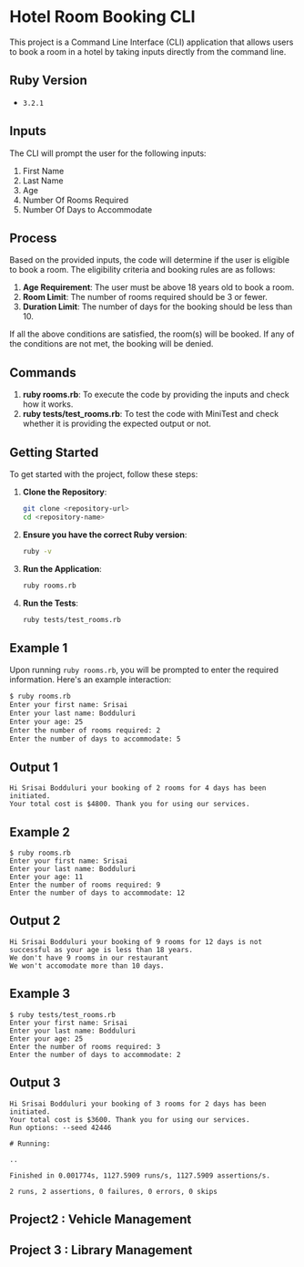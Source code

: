# Hotel Room Booking CLI

This project is a Command Line Interface (CLI) application that allows users to book a room in a hotel by taking inputs directly from the command line.

## Ruby Version

- `3.2.1`

## Inputs

The CLI will prompt the user for the following inputs:
1. First Name
2. Last Name
3. Age
4. Number Of Rooms Required
5. Number Of Days to Accommodate

## Process

Based on the provided inputs, the code will determine if the user is eligible to book a room. The eligibility criteria and booking rules are as follows:

1. **Age Requirement**: The user must be above 18 years old to book a room.
2. **Room Limit**: The number of rooms required should be 3 or fewer.
3. **Duration Limit**: The number of days for the booking should be less than 10.

If all the above conditions are satisfied, the room(s) will be booked. If any of the conditions are not met, the booking will be denied.

## Commands

1. **ruby rooms.rb**: To execute the code by providing the inputs and check how it works.
2. **ruby tests/test_rooms.rb**: To test the code with MiniTest and check whether it is providing the expected output or not.

## Getting Started

To get started with the project, follow these steps:

1. **Clone the Repository**:
    ```sh
    git clone <repository-url>
    cd <repository-name>
    ```

2. **Ensure you have the correct Ruby version**:
    ```sh
    ruby -v
    ```

3. **Run the Application**:
    ```sh
    ruby rooms.rb
    ```

4. **Run the Tests**:
    ```sh
    ruby tests/test_rooms.rb
    ```

## Example 1

Upon running `ruby rooms.rb`, you will be prompted to enter the required information. Here's an example interaction:

```sh
$ ruby rooms.rb
Enter your first name: Srisai
Enter your last name: Bodduluri
Enter your age: 25
Enter the number of rooms required: 2
Enter the number of days to accommodate: 5
```

## Output 1
```ssh
Hi Srisai Bodduluri your booking of 2 rooms for 4 days has been initiated.
Your total cost is $4800. Thank you for using our services.
```

## Example 2

```ssh
$ ruby rooms.rb
Enter your first name: Srisai
Enter your last name: Bodduluri
Enter your age: 11
Enter the number of rooms required: 9
Enter the number of days to accommodate: 12
```

## Output 2
```ssh
Hi Srisai Bodduluri your booking of 9 rooms for 12 days is not successful as your age is less than 18 years.
We don't have 9 rooms in our restaurant
We won't accomodate more than 10 days.
```

## Example 3

```ssh
$ ruby tests/test_rooms.rb
Enter your first name: Srisai
Enter your last name: Bodduluri
Enter your age: 25
Enter the number of rooms required: 3
Enter the number of days to accommodate: 2
```

## Output 3
```ssh
Hi Srisai Bodduluri your booking of 3 rooms for 2 days has been initiated.
Your total cost is $3600. Thank you for using our services.
Run options: --seed 42446

# Running:

..

Finished in 0.001774s, 1127.5909 runs/s, 1127.5909 assertions/s.

2 runs, 2 assertions, 0 failures, 0 errors, 0 skips
```

## Project2 : Vehicle Management

## Project 3 : Library Management


